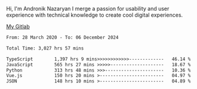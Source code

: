 Hi, I'm Andronik Nazaryan
I merge a passion for usability and user experience with technical knowledge to create cool digital experiences.

[My Gitlab](https://gitlab.com/anridev24)

<!--START_SECTION:waka-->

```txt
From: 28 March 2020 - To: 06 December 2024

Total Time: 3,027 hrs 57 mins

TypeScript        1,397 hrs 9 mins>>>>>>>>>>>>-------------   46.14 %
JavaScript        565 hrs 27 mins >>>>>--------------------   18.67 %
Python            313 hrs 48 mins >>>----------------------   10.36 %
Vue.js            150 hrs 20 mins >------------------------   04.97 %
JSON              148 hrs 10 mins >------------------------   04.89 %
```

<!--END_SECTION:waka-->
